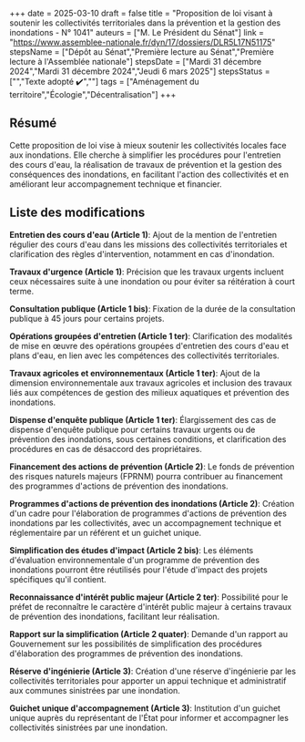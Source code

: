 +++
date = 2025-03-10
draft = false
title = "Proposition de loi visant à soutenir les collectivités territoriales dans la prévention et la gestion des inondations - N° 1041"
auteurs = ["M. Le Président du Sénat"]
link = "https://www.assemblee-nationale.fr/dyn/17/dossiers/DLR5L17N51175"
stepsName = ["Dépôt au Sénat","Première lecture au Sénat","Première lecture à l'Assemblée nationale"]
stepsDate = ["Mardi 31 décembre 2024","Mardi 31 décembre 2024","Jeudi 6 mars 2025"]
stepsStatus = ["","Texte adopté ✔️",""]
tags = ["Aménagement du territoire","Écologie","Décentralisation"]
+++

## Résumé

Cette proposition de loi vise à mieux soutenir les collectivités locales face aux inondations. Elle cherche à simplifier les procédures pour l'entretien des cours d'eau, la réalisation de travaux de prévention et la gestion des conséquences des inondations, en facilitant l'action des collectivités et en améliorant leur accompagnement technique et financier.

## Liste des modifications

**Entretien des cours d'eau (Article 1)**: Ajout de la mention de l'entretien régulier des cours d'eau dans les missions des collectivités territoriales et clarification des règles d'intervention, notamment en cas d'inondation.

**Travaux d'urgence (Article 1)**: Précision que les travaux urgents incluent ceux nécessaires suite à une inondation ou pour éviter sa réitération à court terme.

**Consultation publique (Article 1 bis)**: Fixation de la durée de la consultation publique à 45 jours pour certains projets.

**Opérations groupées d'entretien (Article 1 ter)**: Clarification des modalités de mise en œuvre des opérations groupées d'entretien des cours d'eau et plans d'eau, en lien avec les compétences des collectivités territoriales.

**Travaux agricoles et environnementaux (Article 1 ter)**: Ajout de la dimension environnementale aux travaux agricoles et inclusion des travaux liés aux compétences de gestion des milieux aquatiques et prévention des inondations.

**Dispense d'enquête publique (Article 1 ter)**: Élargissement des cas de dispense d'enquête publique pour certains travaux urgents ou de prévention des inondations, sous certaines conditions, et clarification des procédures en cas de désaccord des propriétaires.

**Financement des actions de prévention (Article 2)**: Le fonds de prévention des risques naturels majeurs (FPRNM) pourra contribuer au financement des programmes d'actions de prévention des inondations.

**Programmes d'actions de prévention des inondations (Article 2)**: Création d'un cadre pour l'élaboration de programmes d'actions de prévention des inondations par les collectivités, avec un accompagnement technique et réglementaire par un référent et un guichet unique.

**Simplification des études d'impact (Article 2 bis)**: Les éléments d'évaluation environnementale d'un programme de prévention des inondations pourront être réutilisés pour l'étude d'impact des projets spécifiques qu'il contient.

**Reconnaissance d'intérêt public majeur (Article 2 ter)**: Possibilité pour le préfet de reconnaître le caractère d'intérêt public majeur à certains travaux de prévention des inondations, facilitant leur réalisation.

**Rapport sur la simplification (Article 2 quater)**: Demande d'un rapport au Gouvernement sur les possibilités de simplification des procédures d'élaboration des programmes de prévention des inondations.

**Réserve d'ingénierie (Article 3)**: Création d'une réserve d'ingénierie par les collectivités territoriales pour apporter un appui technique et administratif aux communes sinistrées par une inondation.

**Guichet unique d'accompagnement (Article 3)**: Institution d'un guichet unique auprès du représentant de l'État pour informer et accompagner les collectivités sinistrées par une inondation.
